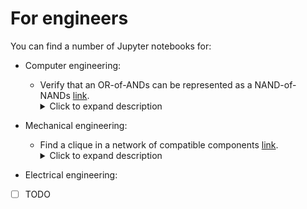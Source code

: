 # For engineers
You can find a number of Jupyter notebooks for:

- Computer engineering:
  + Verify that an OR-of-ANDs can be represented as a NAND-of-NANDs [link](NAND.ipynb). <details><summary>Click to expand description</summary> A sum-of-products boolean (OR of ANDS) formula can be represented using only NAND gates. The objective of the notebook is to verify this statement for a very simple case, i.e., when a formula is the AND of two ORs: <br> <img width="500" alt="rooks" src="https://github.com/user-attachments/assets/1b176d1b-f328-495b-b2b6-46e0dcc6559a" />

- Mechanical engineering:
  + Find a clique in a network of compatible components [link](COMPATIBLE-COMPONENTS-CLIQUE.ipynb). <details><summary>Click to expand description</summary>Given a network, a clique is a subset of nodes in the network that are all adjacent to oneanother. The objective of this notebook is to use Z3 to find a clique in a Compatible Component Network.</details>

- Electrical engineering:
+ [ ] TODO

